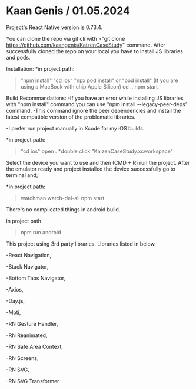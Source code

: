 # Kaan Genis / 01.05.2024

Project's React Native version is 0.73.4.

You can clone the repo via git cli with >"git clone https://github.com/kaangenis/KaizenCaseStudy" command.
After successfully cloned the repo on your local you have to install JS libraries and pods.

Installation:
*in project path:

> "npm install"
> "cd ios"
> "npx pod install" or "pod install" (If you are using a MacBook with chip Apple Silicon)
> cd ..
> npm start

Build Recommandations:
-If you have an error while installing JS libraries with "npm install" command you can use "npm install --legacy-peer-deps" command.
-This command ignore the peer dependencies and install the latest compatible version of the problematic libraries.

-I prefer run project manually in Xcode for my iOS builds.

*in project path:
> "cd ios"
> open .
*double click "KaizenCaseStudy.xcworkspace"

Select the device you want to use and then (CMD + R) run the project.
After the emulator ready and project installed the device successfully go to terminal and;

*in project path:
>watchman watch-del-all
>npm start

There's no complicated things in android build.

in project path
>npm run android

This project using 3rd party libraries.
Libraries listed in below.

-React Navigation,

-Stack Navigator,

-Bottom Tabs Navigator,

-Axios,

-Day.js,

-Moti,

-RN Gesture Handler,

-RN Reanimated,

-RN Safe Area Context,

-RN Screens,

-RN SVG,

-RN SVG Transformer
